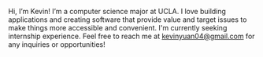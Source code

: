 Hi, I’m Kevin! I’m a computer science major at UCLA. I love building applications and creating software that provide value and target issues to make things more accessible and convenient. I'm currently seeking internship experience. Feel free to reach me at kevinyuan04@gmail.com for any inquiries or opportunities!

<!---
kevkev99/kevkev99 is a ✨ special ✨ repository because its `README.md` (this file) appears on your GitHub profile.
You can click the Preview link to take a look at your changes.
--->
